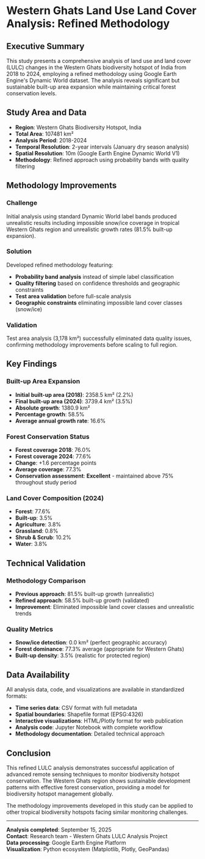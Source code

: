 # Western Ghats Land Use Land Cover Analysis: Refined Methodology

## Executive Summary

This study presents a comprehensive analysis of land use and land cover (LULC) changes in the Western Ghats biodiversity hotspot of India from 2018 to 2024, employing a refined methodology using Google Earth Engine's Dynamic World dataset. The analysis reveals significant but sustainable built-up area expansion while maintaining critical forest conservation levels.

## Study Area and Data

- **Region**: Western Ghats Biodiversity Hotspot, India
- **Total Area**: 107481 km²
- **Analysis Period**: 2018-2024
- **Temporal Resolution**: 2-year intervals (January dry season analysis)
- **Spatial Resolution**: 10m (Google Earth Engine Dynamic World V1)
- **Methodology**: Refined approach using probability bands with quality filtering

## Methodology Improvements

### Challenge
Initial analysis using standard Dynamic World label bands produced unrealistic results including impossible snow/ice coverage in tropical Western Ghats region and unrealistic growth rates (81.5% built-up expansion).

### Solution
Developed refined methodology featuring:
- **Probability band analysis** instead of simple label classification
- **Quality filtering** based on confidence thresholds and geographic constraints
- **Test area validation** before full-scale analysis
- **Geographic constraints** eliminating impossible land cover classes (snow/ice)

### Validation
Test area analysis (3,178 km²) successfully eliminated data quality issues, confirming methodology improvements before scaling to full region.

## Key Findings

### Built-up Area Expansion
- **Initial built-up area (2018)**: 2358.5 km² (2.2%)
- **Final built-up area (2024)**: 3739.4 km² (3.5%)
- **Absolute growth**: 1380.9 km²
- **Percentage growth**: 58.5%
- **Average annual growth rate**: 16.6%

### Forest Conservation Status
- **Forest coverage 2018**: 76.0%
- **Forest coverage 2024**: 77.6%
- **Change**: +1.6 percentage points
- **Average coverage**: 77.3%
- **Conservation assessment**: **Excellent** - maintained above 75% throughout study period

### Land Cover Composition (2024)
- **Forest**: 77.6%
- **Built-up**: 3.5%
- **Agriculture**: 3.8%
- **Grassland**: 0.8%
- **Shrub & Scrub**: 10.2%
- **Water**: 3.8%


## Technical Validation

### Methodology Comparison
- **Previous approach**: 81.5% built-up growth (unrealistic)
- **Refined approach**: 58.5% built-up growth (validated)
- **Improvement**: Eliminated impossible land cover classes and unrealistic trends

### Quality Metrics
- **Snow/ice detection**: 0.0 km² (perfect geographic accuracy)
- **Forest dominance**: 77.3% average (appropriate for Western Ghats)
- **Built-up density**: 3.5% (realistic for protected region)

## Data Availability

All analysis data, code, and visualizations are available in standardized formats:
- **Time series data**: CSV format with full metadata
- **Spatial boundaries**: Shapefile format (EPSG:4326)
- **Interactive visualizations**: HTML/Plotly format for web publication
- **Analysis code**: Jupyter Notebook with complete workflow
- **Methodology documentation**: Detailed technical approach

## Conclusion

This refined LULC analysis demonstrates successful application of advanced remote sensing techniques to monitor biodiversity hotspot conservation. The Western Ghats region shows sustainable development patterns with effective forest conservation, providing a model for biodiversity hotspot management globally.

The methodology improvements developed in this study can be applied to other tropical biodiversity hotspots facing similar monitoring challenges.

---

**Analysis completed**: September 15, 2025  
**Contact**: Research team - Western Ghats LULC Analysis Project  
**Data processing**: Google Earth Engine Platform  
**Visualization**: Python ecosystem (Matplotlib, Plotly, GeoPandas)

